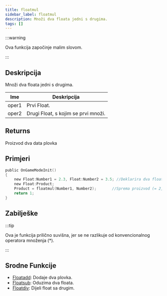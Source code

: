 ```yaml
---
title: floatmul
sidebar_label: floatmul
description: Množi dva floata jedni s drugima.
tags: []
---
```


:::warning

Ova funkcija započinje malim slovom.

:::

## Deskripcija

Množi dva floata jedni s drugima.

| Ime   | Deskripcija                         |
| ----- | ----------------------------------- |
| oper1 | Prvi Float.                         |
| oper2 | Drugi Float, s kojim se prvi množi. |

## Returns

Proizvod dva data plovka

## Primjeri

```c
public OnGameModeInit()
{
    new Float:Number1 = 2.3, Float:Number2 = 3.5; //Deklarira dva floata, Number1 (2.3) i Number2 (3.5)
    new Float:Product;
    Product = floatmul(Number1, Number2);       //Sprema proizvod (= 2,3 * 3,5 = 8,05) broja1 i broja2 u plovak "Proizvod"
    return 1;
}
```

## Zabilješke

:::tip

Ova je funkcija prilično suvišna, jer se ne razlikuje od konvencionalnog operatora množenja (\*).

:::

## Srodne Funkcije

- [Floatadd](Floatadd): Dodaje dva plovka.
- [Floatsub](Floatsub): Oduzima dva floata.
- [Floatdiv](Floatdiv): Dijeli float sa drugim.
